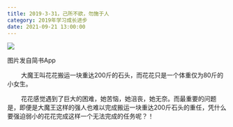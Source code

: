 ```yaml
---
title: 2019-3-31，己所不欲，勿施于人
category: 2019年学习成长进步
date: 2021-09-21 13:00:00
---
```


![](https://markdown-1301532546.cos.ap-guangzhou.myqcloud.com/peipei_blog/20210921144149.jpeg)  

图片发自简书App

  

        大魔王叫花花搬运一块重达200斤的石头，而花花只是一个体重仅为80斤的小女生。  

        花花感觉遇到了巨大的困难，她苦恼，她沮丧，她无奈。而最重要的问题是，即便是大魔王这样的强人也难以完成搬运一块重达200斤石头的重任，凭什么要强迫弱小的花花完成这样一个无法完成的任务呢？！